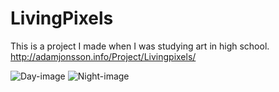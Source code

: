 # LivingPixels
This is a project I made when I was studying art in high school.
http://adamjonsson.info/Project/Livingpixels/

![Day-image](https://github.com/AdamJonsson/LivingPixels/tree/master/Other/PreviewImages/image_1.png?raw=true "Image 1")
![Night-image](https://github.com/AdamJonsson/LivingPixels/tree/master/Other/PreviewImages/image_2.png?raw=true "Image 1")
